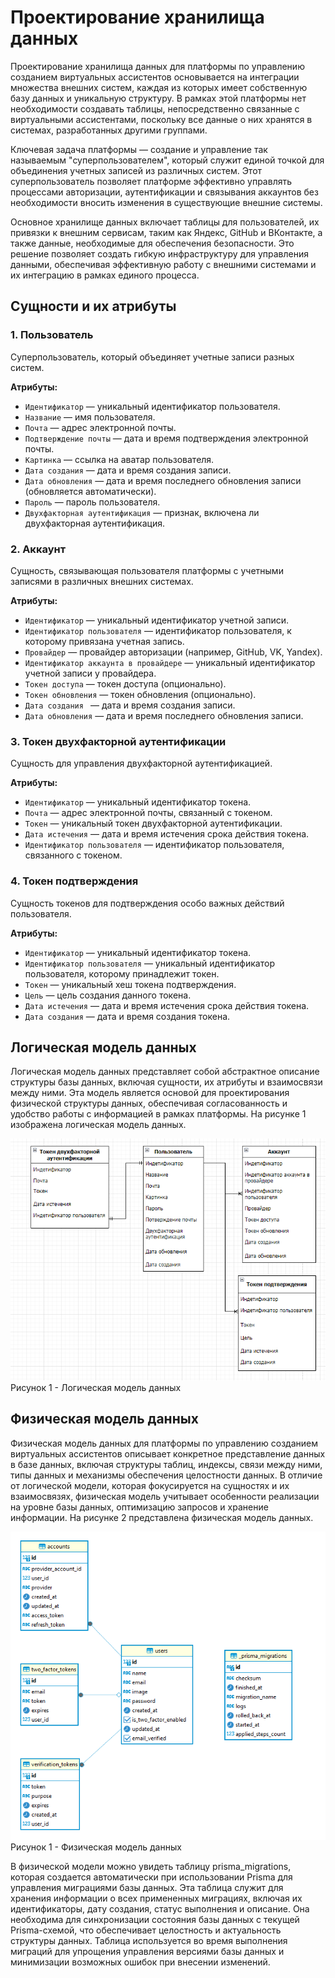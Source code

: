 # Проектирование хранилища данных

Проектирование хранилища данных для платформы по управлению созданием виртуальных ассистентов основывается на интеграции множества внешних систем, каждая из которых имеет собственную базу данных и уникальную структуру. В рамках этой платформы нет необходимости создавать таблицы, непосредственно связанные с виртуальными ассистентами, поскольку все данные о них хранятся в системах, разработанных другими группами.

Ключевая задача платформы — создание и управление так называемым "суперпользователем", который служит единой точкой для объединения учетных записей из различных систем. Этот суперпользователь позволяет платформе эффективно управлять процессами авторизации, аутентификации и связывания аккаунтов без необходимости вносить изменения в существующие внешние системы.

Основное хранилище данных включает таблицы для пользователей, их привязки к внешним сервисам, таким как Яндекс, GitHub и ВКонтакте, а также данные, необходимые для обеспечения безопасности. Это решение позволяет создать гибкую инфраструктуру для управления данными, обеспечивая эффективную работу с внешними системами и их интеграцию в рамках единого процесса.

## Сущности и их атрибуты

### 1. **Пользователь**

Суперпользователь, который объединяет учетные записи разных систем.

**Атрибуты:**

- `Идентификатор` — уникальный идентификатор пользователя.
- `Название` — имя пользователя.
- `Почта` — адрес электронной почты.
- `Подтверждение почты` — дата и время подтверждения электронной почты.
- `Картинка` — ссылка на аватар пользователя.
- `Дата создания` — дата и время создания записи.
- `Дата обновления` — дата и время последнего обновления записи (обновляется автоматически).
- `Пароль` — пароль пользователя.
- `Двухфакторная аутентификация` — признак, включена ли двухфакторная аутентификация.

### 2. **Аккаунт**

Сущность, связывающая пользователя платформы с учетными записями в различных внешних системах.

**Атрибуты:**

- `Идентификатор` — уникальный идентификатор учетной записи.
- `Идентификатор пользователя` — идентификатор пользователя, к которому привязана учетная запись.
- `Провайдер` — провайдер авторизации (например, GitHub, VK, Yandex).
- `Идентификатор аккаунта в провайдере` — уникальный идентификатор учетной записи у провайдера.
- `Токен доступа` — токен доступа (опционально).
- `Токен обновления` — токен обновления (опционально).
- `Дата создания ` — дата и время создания записи.
- `Дата обновления` — дата и время последнего обновления записи.

### 3. **Токен двухфакторной аутентификации**

Сущность для управления двухфакторной аутентификацией.

**Атрибуты:**

- `Идентификатор` — уникальный идентификатор токена.
- `Почта` — адрес электронной почты, связанный с токеном.
- `Токен` — уникальный токен двухфакторной аутентификации.
- `Дата истечения` — дата и время истечения срока действия токена.
- `Идентификатор пользователя` — идентификатор пользователя, связанного с токеном.

### 4. **Токен подтверждения**

Сущность токенов для подтверждения особо важных действий пользователя.

**Атрибуты:**

- `Идентификатор` — уникальный идентификатор токена.
- `Идентификатор пользователя` — уникальный идентификатор пользователя, которому принадлежит токен.
- `Токен` — уникальный хеш токена подтверждения.
- `Цель` — цель создания данного токена.
- `Дата истечения` — дата и время истечения срока действия токена.
- `Дата создания` — дата и время создания токена.

## Логическая модель данных

Логическая модель данных представляет собой абстрактное описание структуры базы данных, включая сущности, их атрибуты и взаимосвязи между ними. Эта модель является основой для проектирования физической структуры данных, обеспечивая согласованность и удобство работы с информацией в рамках платформы. На рисунке 1 изображена логическая модель данных.

![lbd](./Картинки/lbd.png)
Рисунок 1 - Логическая модель данных

## Физическая модель данных

Физическая модель данных для платформы по управлению созданием виртуальных ассистентов описывает конкретное представление данных в базе данных, включая структуры таблиц, индексы, связи между ними, типы данных и механизмы обеспечения целостности данных. В отличие от логической модели, которая фокусируется на сущностях и их взаимосвязях, физическая модель учитывает особенности реализации на уровне базы данных, оптимизацию запросов и хранение информации. На рисунке 2 представлена физическая модель данных.

![fbd](./Картинки/fbd.png)
Рисунок 1 - Физическая модель данных

В физической модели можно увидеть таблицу prisma_migrations, которая создается автоматически при использовании Prisma для управления миграциями базы данных. Эта таблица служит для хранения информации о всех примененных миграциях, включая их идентификаторы, дату создания, статус выполнения и описание. Она необходима для синхронизации состояния базы данных с текущей Prisma-схемой, что обеспечивает целостность и актуальность структуры данных. Таблица используется во время выполнения миграций для упрощения управления версиями базы данных и минимизации возможных ошибок при внесении изменений.
